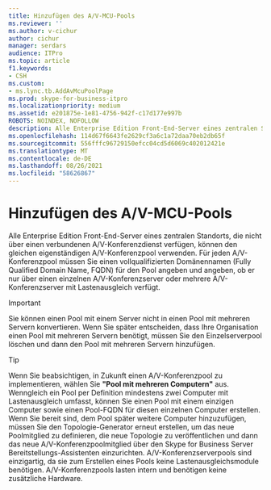 ```yaml
---
title: Hinzufügen des A/V-MCU-Pools
ms.reviewer: ''
ms.author: v-cichur
author: cichur
manager: serdars
audience: ITPro
ms.topic: article
f1.keywords:
- CSH
ms.custom:
- ms.lync.tb.AddAvMcuPoolPage
ms.prod: skype-for-business-itpro
ms.localizationpriority: medium
ms.assetid: e201875e-1e81-4756-942f-c17d177e997b
ROBOTS: NOINDEX, NOFOLLOW
description: Alle Enterprise Edition Front-End-Server eines zentralen Standorts, die nicht über einen verbundenen A/V-Konferenzdienst verfügen, können den gleichen eigenständigen A/V-Konferenzpool verwenden. Für jeden A/V-Konferenzpool müssen Sie einen vollqualifizierten Domänennamen (Fully Qualified Domain Name, FQDN) für den Pool angeben und angeben, ob er nur über einen einzelnen A/V-Konferenzserver oder mehrere A/V-Konferenzserver mit Lastenausgleich verfügt.
ms.openlocfilehash: 114d67f6643fe2629cf3a6c1a72daa70eb2db65f
ms.sourcegitcommit: 556fffc96729150efcc04cd5d6069c402012421e
ms.translationtype: MT
ms.contentlocale: de-DE
ms.lasthandoff: 08/26/2021
ms.locfileid: "58626867"
---
```

# <a name="add-av-mcu-pool"></a>Hinzufügen des A/V-MCU-Pools
 
Alle Enterprise Edition Front-End-Server eines zentralen Standorts, die nicht über einen verbundenen A/V-Konferenzdienst verfügen, können den gleichen eigenständigen A/V-Konferenzpool verwenden. Für jeden A/V-Konferenzpool müssen Sie einen vollqualifizierten Domänennamen (Fully Qualified Domain Name, FQDN) für den Pool angeben und angeben, ob er nur über einen einzelnen A/V-Konferenzserver oder mehrere A/V-Konferenzserver mit Lastenausgleich verfügt.
  
> [!IMPORTANT]
> Sie können einen Pool mit einem Server nicht in einen Pool mit mehreren Servern konvertieren. Wenn Sie später entscheiden, dass Ihre Organisation einen Pool mit mehreren Servern benötigt, müssen Sie den Einzelserverpool löschen und dann den Pool mit mehreren Servern hinzufügen. 
  
> [!TIP]
> Wenn Sie beabsichtigen, in Zukunft einen A/V-Konferenzpool zu implementieren, wählen Sie **"Pool mit mehreren Computern"** aus. Wenngleich ein Pool per Definition mindestens zwei Computer mit Lastenausgleich umfasst, können Sie einen Pool mit einem einzigen Computer sowie einen Pool-FQDN für diesen einzelnen Computer erstellen. Wenn Sie bereit sind, dem Pool später weitere Computer hinzuzufügen, müssen Sie den Topologie-Generator erneut erstellen, um das neue Poolmitglied zu definieren, die neue Topologie zu veröffentlichen und dann das neue A/V-Konferenzpoolmitglied über den Skype for Business Server Bereitstellungs-Assistenten einzurichten. A/V-Konferenzserverpools sind einzigartig, da sie zum Erstellen eines Pools keine Lastenausgleichsmodule benötigen. A/V-Konferenzpools lasten intern und benötigen keine zusätzliche Hardware. 
  


